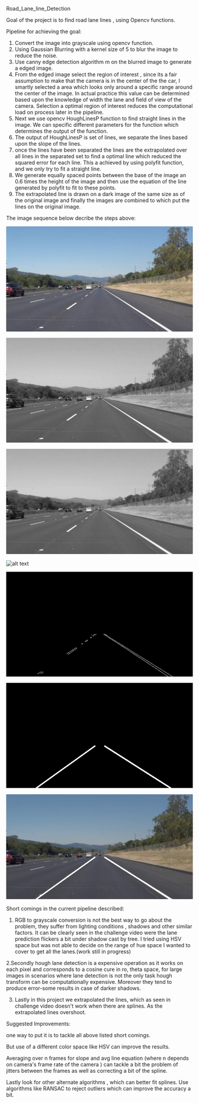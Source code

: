 ﻿Road_Lane_line_Detection

Goal of the project is to find road lane lines , using Opencv functions.

Pipeline for achieving the goal:

1. Convert the image into grayscale using opencv function.
2. Using Gaussian Blurring with a kernel size of 5 to blur the image to reduce the noise.
3. Use canny edge detection algorithm m on the blurred image to generate a edged image.
4. From the edged image select the region of interest , since its a fair assumption to  make that the camera is in the center of the the car, I smartly selected a area which looks only around a specific range around the center of the image. In actual practice this value can be determined based upon the knowledge of width the lane and field of view of the camera. Selection a optimal region of interest reduces the computational load on process later in the pipeline. 
5. Next we use opencv HoughLinesP function to find straight lines in the image. We can specific different parameters for the function which determines the output of the function. 
6. The output of HoughLinesP is set of lines, we separate the lines based upon the slope of the lines.
7. once the lines have been separated the lines are the extrapolated over all lines in the separated set  to find a optimal line which reduced the squared error for each line. This a achieved by using polyfit function, and we only try to fit a straight line. 
8. We generate equally spaced points between the base of the image an 0.6 times the height of the image and then  use the equation of the line generated by polyfit to fit to these points.
9. The extrapolated line is drawn on a dark image of the same size as of the original image and finally the images are combined to which put the lines on the original image.

The image sequence below decribe the steps above:

![alt text](pipeline_images/original.jpg  )

![alt text](pipeline_images/gray.jpg  )

![alt text](pipeline_images/blurred.jpg  )

![alt text](pipeline_images/ocanny_output.jpg  )

![alt text](pipeline_images/masked.jpg  )

![alt text](pipeline_images/line_img.jpg  )

![alt text](pipeline_images/output.jpg  )





Short comings in the current pipeline described:

1. RGB to grayscale conversion is not the best way to go about the problem, they suffer from lighting conditions , shadows and other similar factors. It can be clearly seen in the challenge video were the lane prediction flickers a bit under shadow cast by tree. 
 I tried using HSV space but was not able to decide on the range of hue space I wanted to cover to get all the lanes.(work still in progress)

2.Secondly hough lane detection is a expensive operation as it works on each pixel and corresponds to a cosine cure in ro, theta space, for large images in scenarios where lane detection is not the only task hough transform can be computationally expensive. Moreover they tend to produce error-some results in case of darker shadows. 

3. Lastly in this project we extrapolated the lines, which as seen in challenge video doesn't work when there are splines. As the extrapolated lines overshoot.

Suggested Improvements:

 one way to put it is to tackle all above listed short comings.

But use of a different color space like HSV can improve the results.

Averaging over n frames for slope and avg line equation  (where n depends on camera's frame rate of the camera ) can tackle a bit the problem of jitters between the frames as well as correcting a bit of the spline.

Lastly look for other alternate algorithms , which can better fit splines. Use algorithms like RANSAC to reject outliers which can improve the accuracy a bit. 



